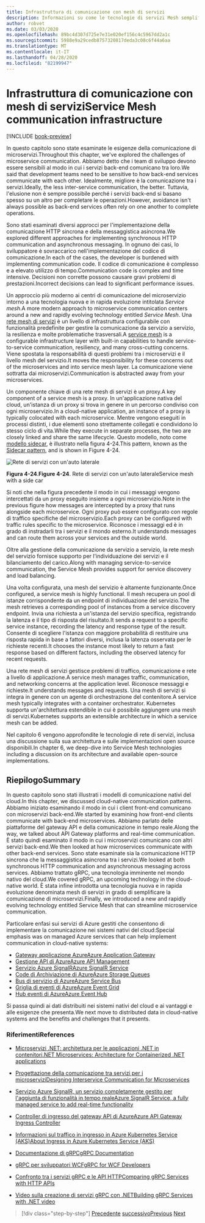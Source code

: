 ```yaml
---
title: Infrastruttura di comunicazione con mesh di servizi
description: Informazioni su come le tecnologie di servizi Mesh semplificano la comunicazione di microservizi nativa del cloud
author: robvet
ms.date: 03/03/2020
ms.openlocfilehash: 89bc4d307d725e7e31e020ef156c4c5967dd2a1c
ms.sourcegitcommit: 5988e9a29cedb8757320817deda3c08c6f44a6aa
ms.translationtype: MT
ms.contentlocale: it-IT
ms.lasthandoff: 04/28/2020
ms.locfileid: "82199947"
---
```

# <a name="service-mesh-communication-infrastructure"></a><span data-ttu-id="e9aa7-103">Infrastruttura di comunicazione con mesh di servizi</span><span class="sxs-lookup"><span data-stu-id="e9aa7-103">Service Mesh communication infrastructure</span></span>

[!INCLUDE [book-preview](../../../includes/book-preview.md)]

<span data-ttu-id="e9aa7-104">In questo capitolo sono state esaminate le esigenze della comunicazione di microservizi.</span><span class="sxs-lookup"><span data-stu-id="e9aa7-104">Throughout this chapter, we've explored the challenges of microservice communication.</span></span> <span data-ttu-id="e9aa7-105">Abbiamo detto che i team di sviluppo devono essere sensibili al modo in cui i servizi back-end comunicano tra loro.</span><span class="sxs-lookup"><span data-stu-id="e9aa7-105">We said that development teams need to be sensitive to how back-end services communicate with each other.</span></span> <span data-ttu-id="e9aa7-106">Idealmente, migliore è la comunicazione tra i servizi.</span><span class="sxs-lookup"><span data-stu-id="e9aa7-106">Ideally, the less inter-service communication, the better.</span></span> <span data-ttu-id="e9aa7-107">Tuttavia, l'elusione non è sempre possibile perché i servizi back-end si basano spesso su un altro per completare le operazioni.</span><span class="sxs-lookup"><span data-stu-id="e9aa7-107">However, avoidance isn't always possible as back-end services often rely on one another to complete operations.</span></span>

<span data-ttu-id="e9aa7-108">Sono stati esaminati diversi approcci per l'implementazione della comunicazione HTTP sincrona e della messaggistica asincrona.</span><span class="sxs-lookup"><span data-stu-id="e9aa7-108">We explored different approaches for implementing synchronous HTTP communication and asynchronous messaging.</span></span> <span data-ttu-id="e9aa7-109">In ognuno dei casi, lo sviluppatore è sovraccarico nell'implementazione del codice di comunicazione.</span><span class="sxs-lookup"><span data-stu-id="e9aa7-109">In each of the cases, the developer is burdened with implementing communication code.</span></span> <span data-ttu-id="e9aa7-110">Il codice di comunicazione è complesso e a elevato utilizzo di tempo.</span><span class="sxs-lookup"><span data-stu-id="e9aa7-110">Communication code is complex and time intensive.</span></span> <span data-ttu-id="e9aa7-111">Decisioni non corrette possono causare gravi problemi di prestazioni.</span><span class="sxs-lookup"><span data-stu-id="e9aa7-111">Incorrect decisions can lead to significant performance issues.</span></span>

<span data-ttu-id="e9aa7-112">Un approccio più moderno ai centri di comunicazione del microservizio intorno a una tecnologia nuova e in rapida evoluzione intitolata *Service mesh*.</span><span class="sxs-lookup"><span data-stu-id="e9aa7-112">A more modern approach to microservice communication centers around a new and rapidly evolving technology entitled *Service Mesh*.</span></span> <span data-ttu-id="e9aa7-113">Una [rete mesh di servizi](https://www.nginx.com/blog/what-is-a-service-mesh/) è un livello di infrastruttura configurabile con funzionalità predefinite per gestire la comunicazione da servizio a servizio, la resilienza e molte problematiche trasversali.</span><span class="sxs-lookup"><span data-stu-id="e9aa7-113">A [service mesh](https://www.nginx.com/blog/what-is-a-service-mesh/) is a configurable infrastructure layer with built-in capabilities to handle service-to-service communication, resiliency, and many cross-cutting concerns.</span></span> <span data-ttu-id="e9aa7-114">Viene spostata la responsabilità di questi problemi tra i microservizi e il livello mesh del servizio.</span><span class="sxs-lookup"><span data-stu-id="e9aa7-114">It moves the responsibility for these concerns out of the microservices and into service mesh layer.</span></span> <span data-ttu-id="e9aa7-115">La comunicazione viene sottratta dai microservizi.</span><span class="sxs-lookup"><span data-stu-id="e9aa7-115">Communication is abstracted away from your microservices.</span></span>

<span data-ttu-id="e9aa7-116">Un componente chiave di una rete mesh di servizi è un proxy.</span><span class="sxs-lookup"><span data-stu-id="e9aa7-116">A key component of a service mesh is a proxy.</span></span> <span data-ttu-id="e9aa7-117">In un'applicazione nativa del cloud, un'istanza di un proxy si trova in genere in un percorso condiviso con ogni microservizio.</span><span class="sxs-lookup"><span data-stu-id="e9aa7-117">In a cloud-native application, an instance of a proxy is typically colocated with each microservice.</span></span> <span data-ttu-id="e9aa7-118">Mentre vengono eseguiti in processi distinti, i due elementi sono strettamente collegati e condividono lo stesso ciclo di vita.</span><span class="sxs-lookup"><span data-stu-id="e9aa7-118">While they execute in separate processes, the two are closely linked and share the same lifecycle.</span></span> <span data-ttu-id="e9aa7-119">Questo modello, noto come [modello sidecar](https://docs.microsoft.com/azure/architecture/patterns/sidecar), è illustrato nella figura 4-24.</span><span class="sxs-lookup"><span data-stu-id="e9aa7-119">This pattern, known as the [Sidecar pattern](https://docs.microsoft.com/azure/architecture/patterns/sidecar), and is shown in Figure 4-24.</span></span>

![Rete di servizi con un'auto laterale](./media/service-mesh-with-side-car.png)

<span data-ttu-id="e9aa7-121">**Figura 4-24**.</span><span class="sxs-lookup"><span data-stu-id="e9aa7-121">**Figure 4-24**.</span></span> <span data-ttu-id="e9aa7-122">Rete di servizi con un'auto laterale</span><span class="sxs-lookup"><span data-stu-id="e9aa7-122">Service mesh with a side car</span></span>

<span data-ttu-id="e9aa7-123">Si noti che nella figura precedente il modo in cui i messaggi vengono intercettati da un proxy eseguito insieme a ogni microservizio.</span><span class="sxs-lookup"><span data-stu-id="e9aa7-123">Note in the previous figure how messages are intercepted by a proxy that runs alongside each microservice.</span></span> <span data-ttu-id="e9aa7-124">Ogni proxy può essere configurato con regole di traffico specifiche del microservizio.</span><span class="sxs-lookup"><span data-stu-id="e9aa7-124">Each proxy can be configured with traffic rules specific to the microservice.</span></span> <span data-ttu-id="e9aa7-125">Riconosce i messaggi ed è in grado di instradarli tra i servizi e il mondo esterno.</span><span class="sxs-lookup"><span data-stu-id="e9aa7-125">It understands messages and can route them across your services and the outside world.</span></span>

<span data-ttu-id="e9aa7-126">Oltre alla gestione della comunicazione da servizio a servizio, la rete mesh del servizio fornisce supporto per l'individuazione dei servizi e il bilanciamento del carico.</span><span class="sxs-lookup"><span data-stu-id="e9aa7-126">Along with managing service-to-service communication, the Service Mesh provides support for service discovery and load balancing.</span></span>

<span data-ttu-id="e9aa7-127">Una volta configurata, una mesh del servizio è altamente funzionante.</span><span class="sxs-lookup"><span data-stu-id="e9aa7-127">Once configured, a service mesh is highly functional.</span></span> <span data-ttu-id="e9aa7-128">Il mesh recupera un pool di istanze corrispondente da un endpoint di individuazione del servizio.</span><span class="sxs-lookup"><span data-stu-id="e9aa7-128">The mesh retrieves a corresponding pool of instances from a service discovery endpoint.</span></span> <span data-ttu-id="e9aa7-129">Invia una richiesta a un'istanza del servizio specifica, registrando la latenza e il tipo di risposta del risultato.</span><span class="sxs-lookup"><span data-stu-id="e9aa7-129">It sends a request to a specific service instance, recording the latency and response type of the result.</span></span> <span data-ttu-id="e9aa7-130">Consente di scegliere l'istanza con maggiore probabilità di restituire una risposta rapida in base a fattori diversi, inclusa la latenza osservata per le richieste recenti.</span><span class="sxs-lookup"><span data-stu-id="e9aa7-130">It chooses the instance most likely to return a fast response based on different factors, including the observed latency for recent requests.</span></span>

<span data-ttu-id="e9aa7-131">Una rete mesh di servizi gestisce problemi di traffico, comunicazione e rete a livello di applicazione.</span><span class="sxs-lookup"><span data-stu-id="e9aa7-131">A service mesh manages traffic, communication, and networking concerns at the application level.</span></span> <span data-ttu-id="e9aa7-132">Riconosce messaggi e richieste.</span><span class="sxs-lookup"><span data-stu-id="e9aa7-132">It understands messages and requests.</span></span> <span data-ttu-id="e9aa7-133">Una mesh di servizi si integra in genere con un agente di orchestrazione del contenitore.</span><span class="sxs-lookup"><span data-stu-id="e9aa7-133">A service mesh typically integrates with a container orchestrator.</span></span> <span data-ttu-id="e9aa7-134">Kubernetes supporta un'architettura estendibile in cui è possibile aggiungere una mesh di servizi.</span><span class="sxs-lookup"><span data-stu-id="e9aa7-134">Kubernetes supports an extensible architecture in which a service mesh can be added.</span></span>

<span data-ttu-id="e9aa7-135">Nel capitolo 6 vengono approfondite le tecnologie di rete di servizi, inclusa una discussione sulla sua architettura e sulle implementazioni open source disponibili.</span><span class="sxs-lookup"><span data-stu-id="e9aa7-135">In chapter 6, we deep-dive into Service Mesh technologies including a discussion on its architecture and available open-source implementations.</span></span>

## <a name="summary"></a><span data-ttu-id="e9aa7-136">Riepilogo</span><span class="sxs-lookup"><span data-stu-id="e9aa7-136">Summary</span></span>

<span data-ttu-id="e9aa7-137">In questo capitolo sono stati illustrati i modelli di comunicazione nativi del cloud.</span><span class="sxs-lookup"><span data-stu-id="e9aa7-137">In this chapter, we discussed cloud-native communication patterns.</span></span> <span data-ttu-id="e9aa7-138">Abbiamo iniziato esaminando il modo in cui i client front-end comunicano con microservizi back-end.</span><span class="sxs-lookup"><span data-stu-id="e9aa7-138">We started by examining how front-end clients communicate with back-end microservices.</span></span> <span data-ttu-id="e9aa7-139">Abbiamo parlato delle piattaforme del gateway API e della comunicazione in tempo reale.</span><span class="sxs-lookup"><span data-stu-id="e9aa7-139">Along the way, we talked about API Gateway platforms and real-time communication.</span></span> <span data-ttu-id="e9aa7-140">È stato quindi esaminato il modo in cui i microservizi comunicano con altri servizi back-end.</span><span class="sxs-lookup"><span data-stu-id="e9aa7-140">We then looked at how microservices communicate with other back-end services.</span></span> <span data-ttu-id="e9aa7-141">Sono state esaminate sia la comunicazione HTTP sincrona che la messaggistica asincrona tra i servizi.</span><span class="sxs-lookup"><span data-stu-id="e9aa7-141">We looked at both synchronous HTTP communication and asynchronous messaging across services.</span></span> <span data-ttu-id="e9aa7-142">Abbiamo trattato gRPC, una tecnologia imminente nel mondo nativo del cloud.</span><span class="sxs-lookup"><span data-stu-id="e9aa7-142">We covered gRPC, an upcoming technology in the cloud-native world.</span></span> <span data-ttu-id="e9aa7-143">È stata infine introdotta una tecnologia nuova e in rapida evoluzione denominata mesh di servizi in grado di semplificare la comunicazione di microservizi.</span><span class="sxs-lookup"><span data-stu-id="e9aa7-143">Finally, we introduced a new and rapidly evolving technology entitled Service Mesh that can streamline microservice communication.</span></span>

<span data-ttu-id="e9aa7-144">Particolare enfasi sui servizi di Azure gestiti che consentono di implementare la comunicazione nei sistemi nativi del cloud:</span><span class="sxs-lookup"><span data-stu-id="e9aa7-144">Special emphasis was on managed Azure services that can help implement communication in cloud-native systems:</span></span>

- [<span data-ttu-id="e9aa7-145">Gateway applicazione Azure</span><span class="sxs-lookup"><span data-stu-id="e9aa7-145">Azure Application Gateway</span></span>](https://docs.microsoft.com/azure/application-gateway/overview)
- [<span data-ttu-id="e9aa7-146">Gestione API di Azure</span><span class="sxs-lookup"><span data-stu-id="e9aa7-146">Azure API Management</span></span>](https://azure.microsoft.com/services/api-management/)
- [<span data-ttu-id="e9aa7-147">Servizio Azure SignalR</span><span class="sxs-lookup"><span data-stu-id="e9aa7-147">Azure SignalR Service</span></span>](https://azure.microsoft.com/services/signalr-service/)
- [<span data-ttu-id="e9aa7-148">Code di Archiviazione di Azure</span><span class="sxs-lookup"><span data-stu-id="e9aa7-148">Azure Storage Queues</span></span>](https://docs.microsoft.com/azure/storage/queues/storage-queues-introduction)
- [<span data-ttu-id="e9aa7-149">Bus di servizio di Azure</span><span class="sxs-lookup"><span data-stu-id="e9aa7-149">Azure Service Bus</span></span>](https://docs.microsoft.com/azure/service-bus-messaging/service-bus-messaging-overview)
- [<span data-ttu-id="e9aa7-150">Griglia di eventi di Azure</span><span class="sxs-lookup"><span data-stu-id="e9aa7-150">Azure Event Grid</span></span>](https://docs.microsoft.com/azure/event-grid/overview)
- [<span data-ttu-id="e9aa7-151">Hub eventi di Azure</span><span class="sxs-lookup"><span data-stu-id="e9aa7-151">Azure Event Hub</span></span>](https://azure.microsoft.com/services/event-hubs/)

<span data-ttu-id="e9aa7-152">Si passa quindi ai dati distribuiti nei sistemi nativi del cloud e ai vantaggi e alle esigenze che presenta.</span><span class="sxs-lookup"><span data-stu-id="e9aa7-152">We next move to distributed data in cloud-native systems and the benefits and challenges that it presents.</span></span>

### <a name="references"></a><span data-ttu-id="e9aa7-153">Riferimenti</span><span class="sxs-lookup"><span data-stu-id="e9aa7-153">References</span></span>

- [<span data-ttu-id="e9aa7-154">Microservizi .NET: architettura per le applicazioni .NET in contenitori</span><span class="sxs-lookup"><span data-stu-id="e9aa7-154">.NET Microservices: Architecture for Containerized .NET applications</span></span>](https://dotnet.microsoft.com/download/thank-you/microservices-architecture-ebook)

- [<span data-ttu-id="e9aa7-155">Progettazione della comunicazione tra servizi per i microservizi</span><span class="sxs-lookup"><span data-stu-id="e9aa7-155">Designing Interservice Communication for Microservices</span></span>](https://docs.microsoft.com/azure/architecture/microservices/design/interservice-communication)

- [<span data-ttu-id="e9aa7-156">Servizio Azure SignalR, un servizio completamente gestito per l'aggiunta di funzionalità in tempo reale</span><span class="sxs-lookup"><span data-stu-id="e9aa7-156">Azure SignalR Service, a fully managed service to add real-time functionality</span></span>](https://azure.microsoft.com/blog/azure-signalr-service-a-fully-managed-service-to-add-real-time-functionality/)

- [<span data-ttu-id="e9aa7-157">Controller di ingresso del gateway API di Azure</span><span class="sxs-lookup"><span data-stu-id="e9aa7-157">Azure API Gateway Ingress Controller</span></span>](https://azure.github.io/application-gateway-kubernetes-ingress/)

- [<span data-ttu-id="e9aa7-158">Informazioni sul traffico in ingresso in Azure Kubernetes Service (AKS)</span><span class="sxs-lookup"><span data-stu-id="e9aa7-158">About Ingress in Azure Kubernetes Service (AKS)</span></span>](https://vincentlauzon.com/2018/10/10/about-ingress-in-azure-kubernetes-service-aks/)

- [<span data-ttu-id="e9aa7-159">Documentazione di gRPC</span><span class="sxs-lookup"><span data-stu-id="e9aa7-159">gRPC Documentation</span></span>](https://grpc.io/docs/guides/)

- [<span data-ttu-id="e9aa7-160">gRPC per sviluppatori WCF</span><span class="sxs-lookup"><span data-stu-id="e9aa7-160">gRPC for WCF Developers</span></span>](https://docs.microsoft.com/dotnet/architecture/grpc-for-wcf-developers/)

- [<span data-ttu-id="e9aa7-161">Confronto tra i servizi gRPC e le API HTTP</span><span class="sxs-lookup"><span data-stu-id="e9aa7-161">Comparing gRPC Services with HTTP APIs</span></span>](https://docs.microsoft.com/aspnet/core/grpc/comparison?view=aspnetcore-3.0)

- [<span data-ttu-id="e9aa7-162">Video sulla creazione di servizi gRPC con .NET</span><span class="sxs-lookup"><span data-stu-id="e9aa7-162">Building gRPC Services with .NET video</span></span>](https://channel9.msdn.com/Shows/The-Cloud-Native-Show/Building-Microservices-with-gRPC-and-NET)

>[!div class="step-by-step"]
><span data-ttu-id="e9aa7-163">[Precedente](grpc.md)
>[successivo](distributed-data.md)</span><span class="sxs-lookup"><span data-stu-id="e9aa7-163">[Previous](grpc.md)
[Next](distributed-data.md)</span></span>
